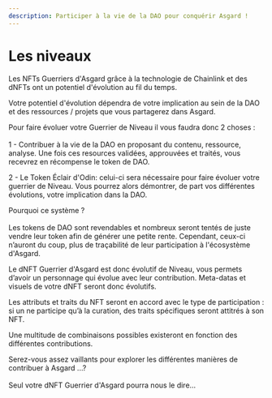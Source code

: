 ```yaml
---
description: Participer à la vie de la DAO pour conquérir Asgard !
---
```


# Les niveaux

Les NFTs Guerriers d'Asgard grâce à la technologie de Chainlink et des dNFTs ont un potentiel d'évolution au fil du temps.&#x20;

Votre potentiel d'évolution dépendra de votre implication au sein de la DAO et des ressources / projets que vous partagerez dans Asgard.&#x20;

Pour faire évoluer votre Guerrier de Niveau il vous faudra donc 2 choses : \
\
1 - Contribuer à la vie de la DAO en proposant du contenu, ressource, analyse. Une fois ces resources validées, approuvées et traités, vous recevrez en récompense le token de DAO.

2 - Le Token Éclair d'Odin: celui-ci sera nécessaire pour faire évoluer votre guerrier de Niveau. Vous pourrez alors démontrer, de part vos différentes évolutions, votre implication dans la DAO.

Pourquoi ce système  ? \
\
Les tokens de DAO sont revendables et nombreux seront tentés de juste vendre leur token afin de générer une petite rente. Cependant, ceux-ci n’auront du coup, plus de traçabilité de leur participation à l'écosystème d'Asgard.&#x20;

Le dNFT Guerrier d'Asgard est donc évolutif de Niveau, vous permets d’avoir un personnage qui évolue avec leur contribution. Meta-datas et visuels de votre dNFT seront donc évolutifs.

Les attributs et traits du NFT seront en accord avec le type de participation : si un ne participe qu’à la curation, des traits spécifiques seront attitrés à son NFT.&#x20;

Une multitude de combinaisons possibles existeront en fonction des différentes contributions.

Serez-vous assez vaillants pour explorer les différentes manières de contribuer à Asgard ...? \
\
Seul votre dNFT Guerrier d'Asgard pourra nous le dire...
